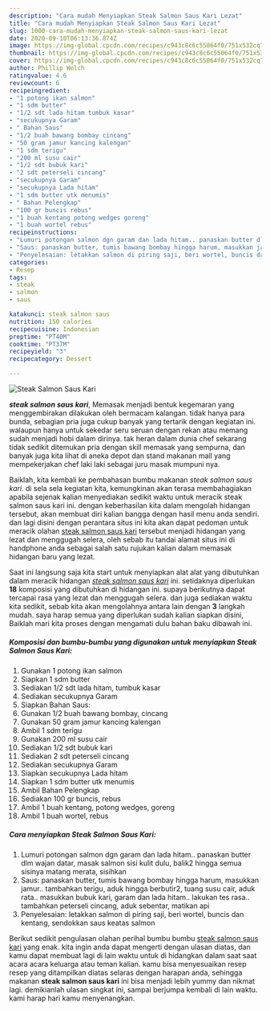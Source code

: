 ```yaml
---
description: "Cara mudah Menyiapkan Steak Salmon Saus Kari Lezat"
title: "Cara mudah Menyiapkan Steak Salmon Saus Kari Lezat"
slug: 1000-cara-mudah-menyiapkan-steak-salmon-saus-kari-lezat
date: 2020-09-10T06:13:36.874Z
image: https://img-global.cpcdn.com/recipes/c943c8c6c55064f0/751x532cq70/steak-salmon-saus-kari-foto-resep-utama.jpg
thumbnail: https://img-global.cpcdn.com/recipes/c943c8c6c55064f0/751x532cq70/steak-salmon-saus-kari-foto-resep-utama.jpg
cover: https://img-global.cpcdn.com/recipes/c943c8c6c55064f0/751x532cq70/steak-salmon-saus-kari-foto-resep-utama.jpg
author: Phillip Welch
ratingvalue: 4.6
reviewcount: 6
recipeingredient:
- "1 potong ikan salmon"
- "1 sdm butter"
- "1/2 sdt lada hitam tumbuk kasar"
- "secukupnya Garam"
- " Bahan Saus"
- "1/2 buah bawang bombay cincang"
- "50 gram jamur kancing kalengan"
- "1 sdm terigu"
- "200 ml susu cair"
- "1/2 sdt bubuk kari"
- "2 sdt peterseli cincang"
- "secukupnya Garam"
- "secukupnya Lada hitam"
- "1 sdm butter utk menumis"
- " Bahan Pelengkap"
- "100 gr buncis rebus"
- "1 buah kentang potong wedges goreng"
- "1 buah wortel rebus"
recipeinstructions:
- "Lumuri potongan salmon dgn garam dan lada hitam.. panaskan butter dlm wajan datar, masak salmon sisi kulit dulu, balik2 hingga semua sisinya matang merata, sisihkan"
- "Saus: panaskan butter, tumis bawang bombay hingga harum, masukkan jamur.. tambahkan terigu, aduk hingga berbutir2, tuang susu cair, aduk rata.. masukkan bubuk kari, garam dan lada hitam.. lakukan tes rasa.. tambahkan peterseli cincang, aduk sebentar, matikan api"
- "Penyelesaian: letakkan salmon di piring saji, beri wortel, buncis dan kentang, sendokkan saus keatas salmon"
categories:
- Resep
tags:
- steak
- salmon
- saus

katakunci: steak salmon saus 
nutrition: 150 calories
recipecuisine: Indonesian
preptime: "PT40M"
cooktime: "PT37M"
recipeyield: "3"
recipecategory: Dessert

---
```



![Steak Salmon Saus Kari](https://img-global.cpcdn.com/recipes/c943c8c6c55064f0/751x532cq70/steak-salmon-saus-kari-foto-resep-utama.jpg)

<b><i>steak salmon saus kari</i></b>, Memasak menjadi bentuk kegemaran yang menggembirakan dilakukan oleh bermacam kalangan. tidak hanya para bunda, sebagian pria juga cukup banyak yang tertarik dengan kegiatan ini. walaupun hanya untuk sekedar seru seruan dengan rekan atau memang sudah menjadi hobi dalam dirinya. tak heran dalam dunia chef sekarang tidak sedikit ditemukan pria dengan skill memasak yang sempurna, dan banyak juga kita lihat di aneka depot dan stand makanan mall yang mempekerjakan chef laki laki sebagai juru masak mumpuni nya.



Baiklah, kita kembali ke pembahasan bumbu makanan <i>steak salmon saus kari</i>. di sela sela kegiatan kita, kemungkinan akan terasa membahagiakan apabila sejenak kalian menyediakan sedikit waktu untuk meracik steak salmon saus kari ini. dengan keberhasilan kita dalam mengolah hidangan tersebut, akan membuat diri kalian bangga dengan hasil menu anda sendiri. dan lagi disini dengan perantara situs ini kita akan dapat pedoman untuk meracik olahan <u>steak salmon saus kari</u> tersebut menjadi hidangan yang lezat dan menggugah selera, oleh sebab itu tandai alamat situs ini di handphone anda sebagai salah satu rujukan kalian dalam memasak hidangan baru yang lezat.


Saat ini langsung saja kita start untuk menyiapkan alat alat yang dibutuhkan dalam meracik hidangan <u><i>steak salmon saus kari</i></u> ini. setidaknya diperlukan <b>18</b> komposisi yang dibutuhkan di hidangan ini. supaya berikutnya dapat tercapai rasa yang lezat dan menggugah selera. dan juga sediakan waktu kita sedikit, sebab kita akan mengolahnya antara lain dengan <b>3</b> langkah mudah. saya harap semua yang diperlukan sudah kalian siapkan disini, Baiklah mari kita proses dengan mengamati dulu bahan baku dibawah ini.

<!--inarticleads1-->

##### Komposisi dan bumbu-bumbu yang digunakan untuk menyiapkan Steak Salmon Saus Kari:

1. Gunakan 1 potong ikan salmon
1. Siapkan 1 sdm butter
1. Sediakan 1/2 sdt lada hitam, tumbuk kasar
1. Sediakan secukupnya Garam
1. Siapkan  Bahan Saus:
1. Gunakan 1/2 buah bawang bombay, cincang
1. Gunakan 50 gram jamur kancing kalengan
1. Ambil 1 sdm terigu
1. Gunakan 200 ml susu cair
1. Sediakan 1/2 sdt bubuk kari
1. Sediakan 2 sdt peterseli cincang
1. Sediakan secukupnya Garam
1. Siapkan secukupnya Lada hitam
1. Siapkan 1 sdm butter utk menumis
1. Ambil  Bahan Pelengkap
1. Sediakan 100 gr buncis, rebus
1. Ambil 1 buah kentang, potong wedges, goreng
1. Ambil 1 buah wortel, rebus




<!--inarticleads2-->

##### Cara menyiapkan Steak Salmon Saus Kari:

1. Lumuri potongan salmon dgn garam dan lada hitam.. panaskan butter dlm wajan datar, masak salmon sisi kulit dulu, balik2 hingga semua sisinya matang merata, sisihkan
1. Saus: panaskan butter, tumis bawang bombay hingga harum, masukkan jamur.. tambahkan terigu, aduk hingga berbutir2, tuang susu cair, aduk rata.. masukkan bubuk kari, garam dan lada hitam.. lakukan tes rasa.. tambahkan peterseli cincang, aduk sebentar, matikan api
1. Penyelesaian: letakkan salmon di piring saji, beri wortel, buncis dan kentang, sendokkan saus keatas salmon




Berikut sedikit pengulasan olahan perihal bumbu bumbu <u>steak salmon saus kari</u> yang enak. kita ingin anda dapat mengerti dengan ulasan diatas, dan kamu dapat membuat lagi di lain waktu untuk di hidangkan dalam saat saat acara acara keluarga atau teman kalian. kamu bisa menyesuaikan resep resep yang ditampilkan diatas selaras dengan harapan anda, sehingga makanan <b>steak salmon saus kari</b> ini bisa menjadi lebih yummy dan nikmat lagi. demikianlah ulasan singkat ini, sampai berjumpa kembali di lain waktu. kami harap hari kamu menyenangkan.

